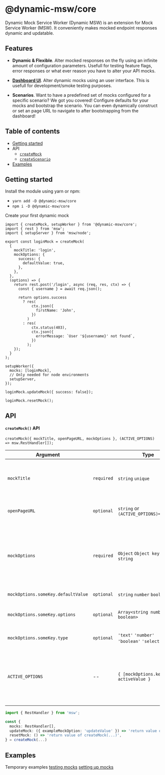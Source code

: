 # @dynamic-msw/core

Dynamic Mock Service Worker (Dynamic MSW) is an extension for Mock Service Worker (MSW). It conveniently makes mocked endpoint responses dynamic and updatable.

## Features

- **Dynamic & Flexible**. Alter mocked responses on the fly using an infinite amount of configuration parameters. Usefull for testing feature flags, error responses or what ever reason you have to alter your API mocks.

- **[Dashboard UI](../dashboard/README.md)**. Alter dynamic mocks using an user interface. This is usefull for development/smoke testing purposes.

- **Scenarios**. Want to have a predefined set of mocks configured for a specific scenario? We got you covered! Configure defaults for your mocks and bootstrap the scenario. You can even dynamically construct or set an page URL to navigate to after bootstrapping from the dashboard!

## Table of contents

- [Getting started](#getting-started)
- API
  - [`createMock`](#createmock-api)
  - [`createScenario`](#createScenario-API)
    <!-- TODO: alter API then document -->
    <!-- - [`setupWorker`](#setupWorker-API) -->
    <!-- - [Helpers](#helpers) -->
- [Examples](#examples)
  <!-- TODO: alter API then document -->
  <!-- - [Test example](#test-example) -->

## Getting started

Install the module using yarn or npm:

- `yarn add -D @dynamic-msw/core`
- `npm i -D @dynamic-msw/core`

Create your first dynamic mock

```
import { createMock, setupWorker } from '@dynamic-msw/core';
import { rest } from 'msw';
import { setupServer } from 'msw/node';

export const loginMock = createMock(
  {
    mockTitle: 'login',
    mockOptions: {
      success: {
        defaultValue: true,
      },
    },
  },
  (options) => {
    return rest.post('/login', async (req, res, ctx) => {
      const { username } = await req.json();

      return options.success
        ? res(
            ctx.json({
              firstName: 'John',
            })
          )
        : res(
            ctx.status(403),
            ctx.json({
              errorMessage: `User '${username}' not found`,
            })
          );
    });
  }
);

setupWorker({
  mocks: [loginMock],
  // Only needed for node environments
  setupServer,
});

loginMock.updateMock({ success: false});

loginMock.resetMock();

```

## API

#### `createMock()` API

`createMock({ mockTitle, openPageURL, mockOptions }, (ACTIVE_OPTIONS) => msw.RestHandler[]);`

| Argument                           |            | Type                                       | Description                                                                                                                                                     |
| ---------------------------------- | ---------- | ------------------------------------------ | --------------------------------------------------------------------------------------------------------------------------------------------------------------- |
| `mockTitle`                        | `required` | `string` `unique`                          | An unique identifier for your mock. If you choose to use the dashboard, this will be used as title there.                                                       |
| `openPageURL`                      | `optional` | `string` or `(ACTIVE_OPTIONS)=>string`     | Adds an link to the dashboard to open an page where the mock can be tested                                                                                      |
| `mockOptions`                      | `required` | `Object` `Object keys: string`             | Dynamic mock options used to alter the response and/or openPageURL. The keys are used in `ACTIVE_OPTIONS` and their value will be the active value e.g. `true`. |
| `mockOptions.someKey.defaultValue` | `optional` | `string` `number` `boolean`                | The default value of an option.                                                                                                                                 |
| `mockOptions.someKey.options`      | `optional` | `Array<string number boolean>`             | An array of possible values. Shown as select input in the dashboard.                                                                                            |
| `mockOptions.someKey.type`         | `optional` | `'text'` `'number'` `'boolean'` `'select'` | Usefull for when you don't want a default value.                                                                                                                |
| `ACTIVE_OPTIONS`                   | --         | `{ [mockOptions.keys]: activeValue }`      | Object containing the keys from `mockOptions` and their respective active value (`defaultValue` or an updated value after calling `updateOptions(...)`)         |

```ts
import { RestHandler } from 'msw';

const {
  mocks: RestHandler[],
  updateMock: ({ exampleMockOption: 'updateValue' }) => 'return value of createMock(...)',
  resetMock: () => 'return value of createMock(...)',
} = createMock(...)
```

## Examples

Temporary examples
[testing mocks](https://github.com/dynamicmsw/dynamic-msw/tree/main/libs/core/src/lib/core.spec.ts)
[setting up mocks](https://github.com/dynamicmsw/dynamic-msw/tree/main/libs/mock-example/src/lib/mock-example.ts)
